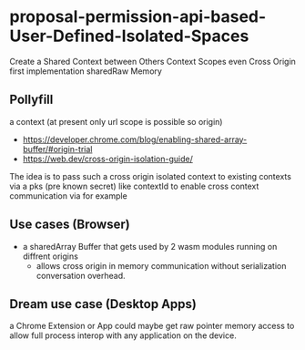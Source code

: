 # proposal-permission-api-based-User-Defined-Isolated-Spaces
Create a Shared Context between Others Context Scopes even Cross Origin first implementation sharedRaw Memory

## Pollyfill
a context (at present only url scope is possible so origin)

- https://developer.chrome.com/blog/enabling-shared-array-buffer/#origin-trial
- https://web.dev/cross-origin-isolation-guide/

The idea is to pass such a cross origin isolated context to existing contexts via a pks (pre known secret) like contextId to enable cross context communication via for example 

## Use cases (Browser)
- a sharedArray Buffer that gets used by 2 wasm modules running on diffrent origins
  - allows cross origin in memory communication without serialization conversation overhead.

## Dream use case (Desktop Apps)
a Chrome Extension or App could maybe get raw pointer memory access to allow full process interop with any application on the device.
